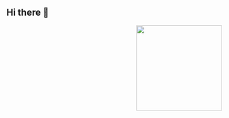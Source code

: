 ## Hi there 👋

<img     align='right'
         src='https://github.com/user-attachments/assets/92b4f48b-7d6f-402e-872c-5ec911498937'
         width='200px'>
